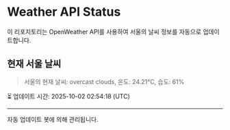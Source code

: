 
# Weather API Status

이 리포지토리는 OpenWeather API를 사용하여 서울의 날씨 정보를 자동으로 업데이트합니다.

## 현재 서울 날씨
> 서울의 현재 날씨: overcast clouds, 온도: 24.21°C, 습도: 61%

⏳ 업데이트 시간: 2025-10-02 02:54:18 (UTC)

---
자동 업데이트 봇에 의해 관리됩니다.
